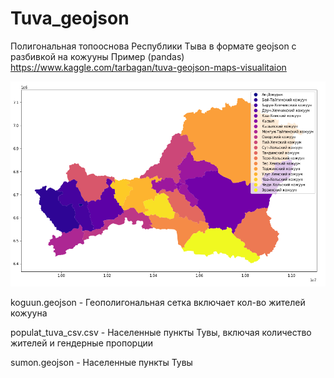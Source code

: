 # Tuva_geojson
Полигональная топооснова Республики Тыва в формате geojson c разбивкой на кожууны
Пример (pandas) https://www.kaggle.com/tarbagan/tuva-geojson-maps-visualitaion


![Иллюстрация к проекту](https://github.com/tarbagan/Tuva_geojson/blob/master/screenshot-www.kaggle.com-2020.04.10-10_16_11.png)

koguun.geojson - Геополигональная сетка включает кол-во жителей кожууна

populat_tuva_csv.csv 	- Населенные пункты Тувы, включая количество жителей и гендерные пропорции

sumon.geojson - Населенные пункты Тувы
